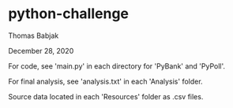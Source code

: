 # python-challenge
Thomas Babjak

December 28, 2020


For code, see 'main.py' in each directory for 'PyBank' and 'PyPoll'.

For final analysis, see 'analysis.txt' in each 'Analysis' folder.

Source data located in each 'Resources' folder as .csv files.
